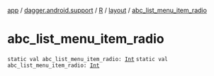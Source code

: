 [app](../../../index.md) / [dagger.android.support](../../index.md) / [R](../index.md) / [layout](index.md) / [abc_list_menu_item_radio](./abc_list_menu_item_radio.md)

# abc_list_menu_item_radio

`static val abc_list_menu_item_radio: `[`Int`](https://kotlinlang.org/api/latest/jvm/stdlib/kotlin/-int/index.html)
`static val abc_list_menu_item_radio: `[`Int`](https://kotlinlang.org/api/latest/jvm/stdlib/kotlin/-int/index.html)